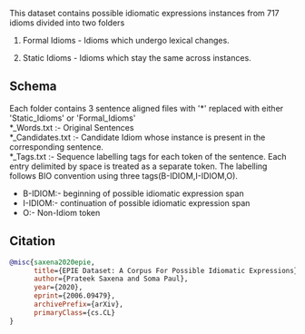 This dataset contains possible idiomatic expressions instances from 717 idioms divided into two folders

1. Formal Idioms - Idioms which undergo lexical changes.

2. Static Idioms - Idioms which stay the same across instances.

## Schema
Each folder contains 3 sentence aligned files with '*' replaced with either 'Static_Idioms' or 'Formal_Idioms'  
*_Words.txt :- Original Sentences  
*_Candidates.txt :- Candidate Idiom whose instance is present in the corresponding sentence.  
*_Tags.txt :- Sequence labelling tags for each token of the sentence. Each entry delimited by space is treated as a separate token. The labelling follows BIO convention using three tags(B-IDIOM,I-IDIOM,O).  
  * B-IDIOM:- beginning of possible idiomatic expression span
  * I-IDIOM:- continuation of possible idiomatic expression span
  * O:- Non-Idiom token  
  
## Citation
```bibtex
@misc{saxena2020epie,
      title={EPIE Dataset: A Corpus For Possible Idiomatic Expressions}, 
      author={Prateek Saxena and Soma Paul},
      year={2020},
      eprint={2006.09479},
      archivePrefix={arXiv},
      primaryClass={cs.CL}
}
```
